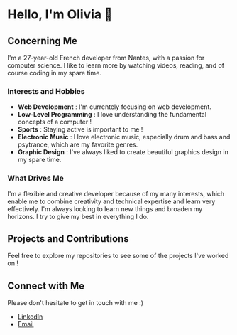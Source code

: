 # Hello, I'm Olivia 👋

## Concerning Me

I'm a 27-year-old French developer from Nantes, with a passion for computer science. I like to learn more by watching videos, reading, and of course coding in my spare time.

### Interests and Hobbies

- **Web Development** : I'm currentely focusing on web development.
- **Low-Level Programming** :  I love understanding the fundamental concepts of a computer !
- **Sports** : Staying active is important to me !
- **Electronic Music** : I love electronic music, especially drum and bass and psytrance, which are my favorite genres.
- **Graphic Design** : I've always liked to create beautiful graphics design in my spare time.

### What Drives Me

I'm a flexible and creative developer because of my many interests, which enable me to combine creativity and technical expertise and learn very effectively. I'm always looking to learn new things and broaden my horizons. I try to give my best in everything I do.

## Projects and Contributions

Feel free to explore my repositories to see some of the projects I've worked on !

## Connect with Me

Please don't hesitate to get in touch with me :)

- [LinkedIn](https://www.linkedin.com/in/olivia-bergaglia-438684302/)
- [Email](mailto:olivia.bergaglia@gmail.com)
